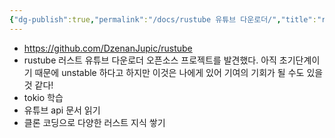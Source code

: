 ```yaml
---
{"dg-publish":true,"permalink":"/docs/rustube 유튜브 다운로더/","title":"rustube 유튜브 다운로더"}
---
```


- https://github.com/DzenanJupic/rustube
- rustube 러스트 유튜브 다운로더 오픈소스 프로젝트를 발견했다. 아직 초기단계이기 때문에 unstable 하다고 하지만 이것은 나에게 있어 기여의 기회가 될 수도 있을 것 같다! 
- tokio 학습
- 유튜브 api 문서 읽기
- 클론 코딩으로 다양한 러스트 지식 쌓기
